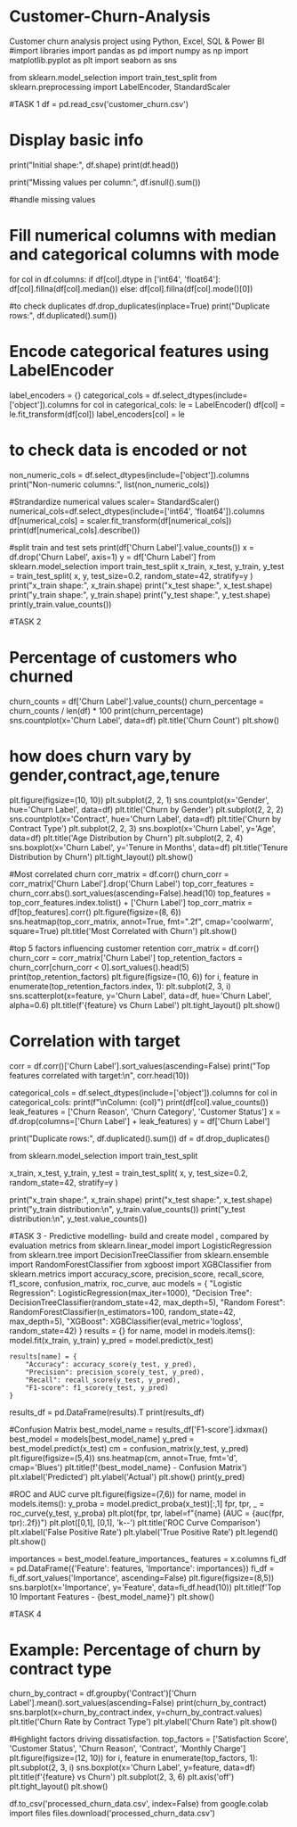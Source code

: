 # Customer-Churn-Analysis
Customer churn analysis project using Python, Excel, SQL & Power BI
#import libraries
import pandas as pd
import numpy as np
import matplotlib.pyplot as plt
import seaborn as sns

from sklearn.model_selection import train_test_split
from sklearn.preprocessing import LabelEncoder, StandardScaler

#TASK 1
df = pd.read_csv('customer_churn.csv')
# Display basic info
print("Initial shape:", df.shape)
print(df.head())

print("Missing values per column:", df.isnull().sum())

#handle missing values
# Fill numerical columns with median and categorical columns with mode
for col in df.columns:
    if df[col].dtype in ['int64', 'float64']:
        df[col].fillna(df[col].median())
    else:
        df[col].fillna(df[col].mode()[0])

#to check duplicates
df.drop_duplicates(inplace=True)
print("Duplicate rows:", df.duplicated().sum())

# Encode categorical features using LabelEncoder
label_encoders = {}
categorical_cols = df.select_dtypes(include=['object']).columns
for col in categorical_cols:
    le = LabelEncoder()
    df[col] = le.fit_transform(df[col])
    label_encoders[col] = le

# to check data is encoded or not
non_numeric_cols = df.select_dtypes(include=['object']).columns
print("Non-numeric columns:", list(non_numeric_cols))

#Strandardize numerical values
scaler= StandardScaler()
numerical_cols=df.select_dtypes(include=['int64', 'float64']).columns
df[numerical_cols] = scaler.fit_transform(df[numerical_cols])
print(df[numerical_cols].describe())

#split train and test sets
print(df['Churn Label'].value_counts())
x = df.drop('Churn Label', axis=1)
y = df['Churn Label']
from sklearn.model_selection import train_test_split
x_train, x_test, y_train, y_test = train_test_split(
    x, y, test_size=0.2, random_state=42, stratify=y
)
print("x_train shape:", x_train.shape)
print("x_test shape:", x_test.shape)
print("y_train shape:", y_train.shape)
print("y_test shape:", y_test.shape)
print(y_train.value_counts())

#TASK 2
# Percentage of customers who churned
churn_counts = df['Churn Label'].value_counts()
churn_percentage = churn_counts / len(df) * 100
print(churn_percentage)
sns.countplot(x='Churn Label', data=df)
plt.title('Churn Count')
plt.show()

# how does churn vary by gender,contract,age,tenure
plt.figure(figsize=(10, 10))
plt.subplot(2, 2, 1)
sns.countplot(x='Gender', hue='Churn Label', data=df)
plt.title('Churn by Gender')
plt.subplot(2, 2, 2)
sns.countplot(x='Contract', hue='Churn Label', data=df)
plt.title('Churn by Contract Type')
plt.subplot(2, 2, 3)
sns.boxplot(x='Churn Label', y='Age', data=df)
plt.title('Age Distribution by Churn')
plt.subplot(2, 2, 4)
sns.boxplot(x='Churn Label', y='Tenure in Months', data=df)
plt.title('Tenure Distribution by Churn')
plt.tight_layout()
plt.show()

#Most correlated churn
corr_matrix = df.corr()
churn_corr = corr_matrix['Churn Label'].drop('Churn Label')
top_corr_features = churn_corr.abs().sort_values(ascending=False).head(10)
top_features = top_corr_features.index.tolist() + ['Churn Label']
top_corr_matrix = df[top_features].corr()
plt.figure(figsize=(8, 6))
sns.heatmap(top_corr_matrix, annot=True, fmt=".2f", cmap='coolwarm', square=True)
plt.title('Most Correlated with Churn')
plt.show()

#top 5 factors influencing customer retention
corr_matrix = df.corr()
churn_corr = corr_matrix['Churn Label']
top_retention_factors = churn_corr[churn_corr < 0].sort_values().head(5)
print(top_retention_factors)
plt.figure(figsize=(10, 6))
for i, feature in enumerate(top_retention_factors.index, 1):
    plt.subplot(2, 3, i)
    sns.scatterplot(x=feature, y='Churn Label', data=df, hue='Churn Label', alpha=0.6)
    plt.title(f'{feature} vs Churn Label')
plt.tight_layout()
plt.show()

# Correlation with target
corr = df.corr()['Churn Label'].sort_values(ascending=False)
print("Top features correlated with target:\n", corr.head(10))


categorical_cols = df.select_dtypes(include=['object']).columns
for col in categorical_cols:
    print(f"\nColumn: {col}")
    print(df[col].value_counts())
leak_features = ['Churn Reason', 'Churn Category', 'Customer Status']
x = df.drop(columns=['Churn Label'] + leak_features)
y = df['Churn Label']

print("Duplicate rows:", df.duplicated().sum())
df = df.drop_duplicates()

from sklearn.model_selection import train_test_split

x_train, x_test, y_train, y_test = train_test_split(
    x, y, test_size=0.2, random_state=42, stratify=y
)

print("x_train shape:", x_train.shape)
print("x_test shape:", x_test.shape)
print("y_train distribution:\n", y_train.value_counts())
print("y_test distribution:\n", y_test.value_counts())


#TASK 3 - Predictive modelling- build and create model , compared by evaluation metrics
from sklearn.linear_model import LogisticRegression
from sklearn.tree import DecisionTreeClassifier
from sklearn.ensemble import RandomForestClassifier
from xgboost import XGBClassifier
from sklearn.metrics import accuracy_score, precision_score, recall_score, f1_score, confusion_matrix, roc_curve, auc
models = {
    "Logistic Regression": LogisticRegression(max_iter=1000),
    "Decision Tree": DecisionTreeClassifier(random_state=42, max_depth=5),
    "Random Forest": RandomForestClassifier(n_estimators=100, random_state=42, max_depth=5),
    "XGBoost": XGBClassifier(eval_metric='logloss', random_state=42)
}
results = {}
for name, model in models.items():
    model.fit(x_train, y_train)
    y_pred = model.predict(x_test)

    results[name] = {
        "Accuracy": accuracy_score(y_test, y_pred),
        "Precision": precision_score(y_test, y_pred),
        "Recall": recall_score(y_test, y_pred),
        "F1-score": f1_score(y_test, y_pred)
    }
results_df = pd.DataFrame(results).T
print(results_df)

#Confusion Matrix
best_model_name = results_df['F1-score'].idxmax()
best_model = models[best_model_name]
y_pred = best_model.predict(x_test)
cm = confusion_matrix(y_test, y_pred)
plt.figure(figsize=(5,4))
sns.heatmap(cm, annot=True, fmt='d', cmap='Blues')
plt.title(f'{best_model_name} - Confusion Matrix')
plt.xlabel('Predicted')
plt.ylabel('Actual')
plt.show()
print(y_pred)

#ROC and AUC curve
plt.figure(figsize=(7,6))
for name, model in models.items():
    y_proba = model.predict_proba(x_test)[:,1]
    fpr, tpr, _ = roc_curve(y_test, y_proba)
    plt.plot(fpr, tpr, label=f"{name} (AUC = {auc(fpr, tpr):.2f})")
plt.plot([0,1], [0,1], 'k--')
plt.title('ROC Curve Comparison')
plt.xlabel('False Positive Rate')
plt.ylabel('True Positive Rate')
plt.legend()
plt.show()

importances = best_model.feature_importances_
features = x.columns
fi_df = pd.DataFrame({'Feature': features, 'Importance': importances})
fi_df = fi_df.sort_values('Importance', ascending=False)
plt.figure(figsize=(8,5))
sns.barplot(x='Importance', y='Feature', data=fi_df.head(10))
plt.title(f'Top 10 Important Features - {best_model_name}')
plt.show()


#TASK 4
# Example: Percentage of churn by contract type
churn_by_contract = df.groupby('Contract')['Churn Label'].mean().sort_values(ascending=False)
print(churn_by_contract)
sns.barplot(x=churn_by_contract.index, y=churn_by_contract.values)
plt.title('Churn Rate by Contract Type')
plt.ylabel('Churn Rate')
plt.show()

#Highlight factors driving dissatisfaction.
top_factors = ['Satisfaction Score', 'Customer Status', 'Churn Reason', 'Contract', 'Monthly Charge']
plt.figure(figsize=(12, 10))
for i, feature in enumerate(top_factors, 1):
    plt.subplot(2, 3, i)
    sns.boxplot(x='Churn Label', y=feature, data=df)
    plt.title(f'{feature} vs Churn')
plt.subplot(2, 3, 6)
plt.axis('off')
plt.tight_layout()
plt.show()

df.to_csv('processed_churn_data.csv', index=False)
from google.colab import files
files.download('processed_churn_data.csv')
